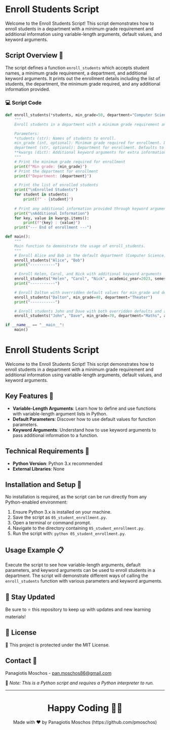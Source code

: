 # Enroll Students Script

Welcome to the Enroll Students Script! This script demonstrates how to enroll students in a department with a minimum grade requirement and additional information using variable-length arguments, default values, and keyword arguments.

## Script Overview 📘

The script defines a function `enroll_students` which accepts student names, a minimum grade requirement, a department, and additional keyword arguments. It prints out the enrollment details including the list of students, the department, the minimum grade required, and any additional information provided.

### :computer: Script Code

```python
def enroll_students(*students, min_grade=50, department="Computer Science", **kwargs):
    """
    Enroll students in a department with a minimum grade requirement and additional information.

    Parameters:
    *students (str): Names of students to enroll.
    min_grade (int, optional): Minimum grade required for enrollment. Defaults to 50.
    department (str, optional): Department for enrollment. Defaults to "Computer Science".
    **kwargs (dict): Additional keyword arguments for extra information.
    """
    # Print the minimum grade required for enrollment
    print(f"Min grade: {min_grade}")
    # Print the department for enrollment
    print(f"Department: {department}")

    # Print the list of enrolled students
    print("\nEnrolled Students")
    for student in students:
        print(f" - {student}")
    
    # Print any additional information provided through keyword arguments
    print("\nAdditional Information")
    for key, value in kwargs.items():
        print(f"{key} : {value}")
    print("--- End of enrollment ---")

def main():
    """
    Main function to demonstrate the usage of enroll_students.
    """
    # Enroll Alice and Bob in the default department (Computer Science) with the default min grade
    enroll_students("Alice", "Bob")
    print("-----------")

    # Enroll Helen, Carol, and Nick with additional keyword arguments
    enroll_students("Helen", "Carol", "Nick", academic_year=2023, semester="Fall")
    print("-----------")

    # Enroll Dalton with overridden default values for min_grade and department
    enroll_students("Dalton", min_grade=40, department="Theater")
    print("-----------")

    # Enroll students John and Dave with both overridden defaults and additional kwargs
    enroll_students("John", "Dave", min_grade=70, department="Maths", academic_year=2023, semester="Spring")

if __name__ == "__main__":
    main()
```

# Enroll Students Script

Welcome to the Enroll Students Script! This script demonstrates how to enroll students in a department with a minimum grade requirement and additional information using variable-length arguments, default values, and keyword arguments.

## Key Features 🌟

- **Variable-Length Arguments**: Learn how to define and use functions with variable-length argument lists in Python.
- **Default Parameters**: Discover how to use default values for function parameters.
- **Keyword Arguments**: Understand how to use keyword arguments to pass additional information to a function.

## Technical Requirements 🔧

- **Python Version**: Python 3.x recommended
- **External Libraries**: None

## Installation and Setup 🚀

No installation is required, as the script can be run directly from any Python-enabled environment:

1. Ensure Python 3.x is installed on your machine.
2. Save the script as `05_student_enrollment.py`.
3. Open a terminal or command prompt.
4. Navigate to the directory containing `05_student_enrollment.py`.
5. Run the script with: `python 05_student_enrollment.py`.

## Usage Example 📋

Execute the script to see how variable-length arguments, default parameters, and keyword arguments can be used to enroll students in a department. The script will demonstrate different ways of calling the `enroll_students` function with various parameters and keyword arguments.

## 📢 Stay Updated

Be sure to ⭐ this repository to keep up with updates and new learning materials!

## 📄 License

🔐 This project is protected under the MIT License.

## Contact 📧

Panagiotis Moschos - pan.moschos86@gmail.com

🔗 *Note: This is a Python script and requires a Python interpreter to run.*

---

<h1 align="center">Happy Coding 👨‍💻</h1>
<p align="center">
  Made with ❤️ by Panagiotis Moschos (https://github.com/pmoschos)
</p>
